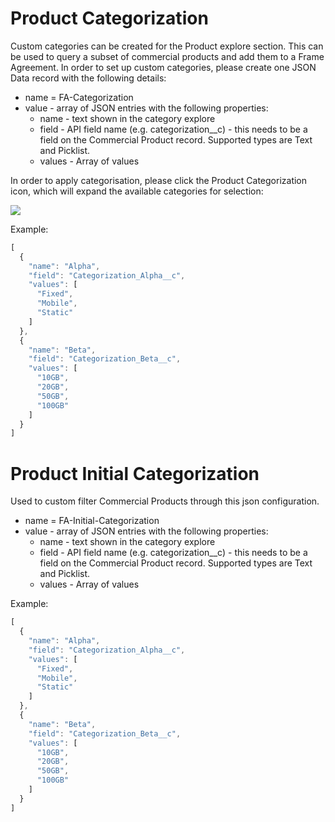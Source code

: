 # Product Categorization

Custom categories can be created for the Product explore section. This can be used to query a subset of commercial products and add them to a Frame Agreement. In order to set up custom categories, please create one JSON Data record with the following details:

- name = FA-Categorization
- value - array of JSON entries with the following properties: 
    - name - text shown in the category explore
    - field - API field name (e.g. categorization__c) - this needs to be a field on the Commercial Product record. Supported types are Text and Picklist. 
    - values - Array of values 

In order to apply categorisation, please click the Product Categorization icon, which will expand the available categories for selection: 

![]({{images}}/ProdCat1.png)

Example: 
```javascript
[
  {
    "name": "Alpha",
    "field": "Categorization_Alpha__c",
    "values": [
      "Fixed",
      "Mobile",
      "Static"
    ]
  },
  {
    "name": "Beta",
    "field": "Categorization_Beta__c",
    "values": [
      "10GB",
      "20GB",
      "50GB",
      "100GB"
    ]
  }
]
```

# Product Initial Categorization

Used to custom filter Commercial Products through this json configuration.

- name = FA-Initial-Categorization
- value - array of JSON entries with the following properties:
    - name - text shown in the category explore
    - field - API field name (e.g. categorization__c) - this needs to be a field on the Commercial Product record. Supported types are Text and Picklist.
    - values - Array of values

Example:
```javascript
[
  {
    "name": "Alpha",
    "field": "Categorization_Alpha__c",
    "values": [
      "Fixed",
      "Mobile",
      "Static"
    ]
  },
  {
    "name": "Beta",
    "field": "Categorization_Beta__c",
    "values": [
      "10GB",
      "20GB",
      "50GB",
      "100GB"
    ]
  }
]
```
